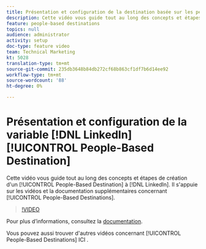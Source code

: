 ```yaml
---
title: Présentation et configuration de la destination basée sur les personnes LinkedIn
description: Cette vidéo vous guide tout au long des concepts et étapes de création d’une destination basée sur les personnes vers LinkedIn. Il s’appuie sur les vidéos et la documentation supplémentaires concernant les destinations basées sur les personnes.
feature: people-based destinations
topics: null
audience: administrator
activity: setup
doc-type: feature video
team: Technical Marketing
kt: 5028
translation-type: tm+mt
source-git-commit: 235db3648b84db272cf68b863cf1df7b6d14ee92
workflow-type: tm+mt
source-wordcount: '88'
ht-degree: 0%

---
```



# Présentation et configuration de la variable [!DNL LinkedIn] [!UICONTROL People-Based Destination]

Cette vidéo vous guide tout au long des concepts et étapes de création d&#39;un [!UICONTROL People-Based Destination] à [!DNL LinkedIn]. Il s&#39;appuie sur les vidéos et la documentation supplémentaires concernant [!UICONTROL People-Based Destinations].

>[!VIDEO](https://video.tv.adobe.com/v/34171/?quality=12)

Pour plus d’informations, consultez la [documentation](https://docs.adobe.com/content/help/en/audience-manager/user-guide/features/destinations/people-based/people-based-destinations-overview.html).

Vous pouvez aussi trouver d&#39;autres vidéos concernant [!UICONTROL People-Based Destinations] ICI [](https://adobe.ly/aamlearnpbd).
